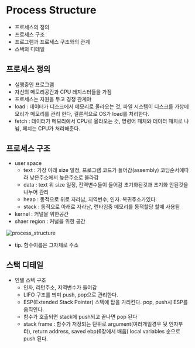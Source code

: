 # Process Structure
- 프로세스의 정의
- 프로세스 구조
- 프로그램과 프로세스 구조와의 관계
- 스택의 디테일

## 프로세스 정의
- 실행중인 프로그램
- 자신의 메모리공간과 CPU 레지스터들을 가짐
- 프로세스는 자원을 두고 경쟁 관계야
- load : 데이터가 디스크에서 메모리로 올라오는 것, 파일 시스템이 디스크를 가상메모리가 메모리를 관리 한다, 결론적으로 OS가 load를 처리한다.
- fetch : 데이터가 메모리에서 CPU로 올라오는 것, 명령어 패치와 데이터 패치로 나뉨, 페치는 CPU가 처리해준다.

## 프로세스 구조
- user space
  - text : 가장 아래 size 일정, 프로그램 코드가 들어감(assembly) 코딩순서에따라 낮은주소에서 높은주소로 올라감
  - data : text 위 size 일정, 전역변수들이 들어감 초기화된것과 초기화 안된것을 나누어 관리
  - heap : 동적으로 위로 자라남, 지역변수, 인자. 복귀주소가있다.
  - stack : 동적으로 아래로 자라남,  런타임중 메모리를 동적할당 할때 사용됨
- kernel : 커널을 위한공간
- shaer region : 커널을 위한 공간


![process_structure](https://i.stack.imgur.com/kvqxs.jpg)

- tip. 함수이름은 그자체로 주소

## 스택 디테일
- 인텔 스텍 구조
  - 인자, 리턴주소, 지역변수가 들어감
  - LIFO 구조를 띄며 push, pop으로 관리한다.
  - ESP(Extended Stack Pointer) 스텍에 탑을 가리킨다. pop, push시 ESP를 움직인다.
  - 함수가 호출되면 stack에 push되고 끝나면 pop 된다
  - stack frame : 함수가 저장되는 단위로 argument(여러개일경우 뒷 인자부터), return address, saved ebp(6장에서 배움) local variables 순으로 push 된다.
  
